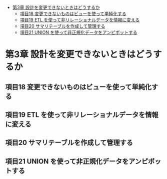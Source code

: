 <!-- TOC -->

- [第3章 設計を変更できないときはどうするか](#第3章-設計を変更できないときはどうするか)
    - [項目18 変更できないものはビューを使って単純化する](#項目18-変更できないものはビューを使って単純化する)
    - [項目19 ETL を使って非リレーショナルデータを情報に変える](#項目19-etl-を使って非リレーショナルデータを情報に変える)
    - [項目20 サマリテーブルを作成して管理する](#項目20-サマリテーブルを作成して管理する)
    - [項目21 UNION を使って非正規化データをアンピボットする](#項目21-union-を使って非正規化データをアンピボットする)

<!-- /TOC -->

# 第3章 設計を変更できないときはどうするか

## 項目18 変更できないものはビューを使って単純化する

## 項目19 ETL を使って非リレーショナルデータを情報に変える

## 項目20 サマリテーブルを作成して管理する

## 項目21 UNION を使って非正規化データをアンピボットする
